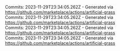 Commits: 2023-11-29T23:34:05.262Z - Generated via https://github.com/marketplace/actions/artificial-grass
<br>
Commits: 2023-11-29T23:34:05.262Z - Generated via https://github.com/marketplace/actions/artificial-grass
<br>
Commits: 2023-11-29T23:34:05.262Z - Generated via https://github.com/marketplace/actions/artificial-grass
<br>
Commits: 2023-11-29T23:34:05.262Z - Generated via https://github.com/marketplace/actions/artificial-grass
<br>
